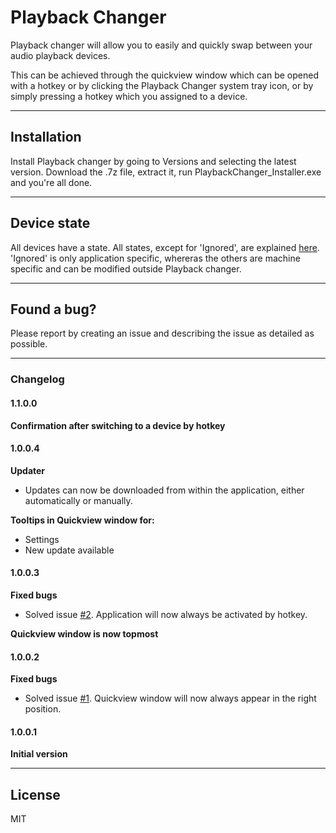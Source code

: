 # Playback Changer
Playback changer will allow you to easily and quickly swap between your audio playback devices.

This can be achieved through the quickview window which can be opened with a hotkey or by clicking the Playback Changer system tray icon, or by simply pressing a hotkey which you assigned to a device.

---
## Installation
Install Playback changer by going to Versions and selecting the latest version. Download the .7z file, extract it, run PlaybackChanger_Installer.exe and you're all done.

---
## Device state
All devices have a state. All states, except for 'Ignored', are explained [here][msdn]. 'Ignored' is only application specific, whereras the others are machine specific and can be modified outside Playback changer.

---
## Found a bug?
Please report by creating an issue and describing the issue as detailed as possible.

---
### Changelog
#### 1.1.0.0
**Confirmation after switching to a device by hotkey**

#### 1.0.0.4
**Updater**
 - Updates can now be downloaded from within the application, either automatically or manually.

**Tooltips in Quickview window for:**
 - Settings
 - New update available
#### 1.0.0.3
**Fixed bugs**
 - Solved issue [#2][iss2]. Application will now always be activated by hotkey.

**Quickview window is now topmost**
#### 1.0.0.2
**Fixed bugs**
 - Solved issue [#1][iss1]. Quickview window will now always appear in the right position.
  #### 1.0.0.1

**Initial version**

---
## License
MIT

[msdn]: <https://msdn.microsoft.com/en-us/library/windows/desktop/dd370823(v=vs.85).aspx>
[iss1]: <https://github.com/JosBijlenga/PlaybackChanger/issues/1>
[iss2]: <https://github.com/JosBijlenga/PlaybackChanger/issues/2>